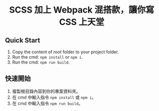 <h1 align="center">SCSS 加上 Webpack 混搭款，讓你寫 CSS 上天堂</h1>

## Quick Start

1. Copy the content of root folder to your project folder.
2. Run the cmd: `npm install` or `npm i`.
3. Run the cmd: `npm run build`.

## 快速開始

1. 複製根目錄內容到你的專案資料夾。
2. 在 cmd 中輸入指令 `npm install` 或 `npm i`。
3. 在 cmd 中輸入指令 `npm run build`。
